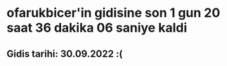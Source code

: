 # ofarukbicer'in gidisine son 1 gun 20 saat 36 dakika 06 saniye kaldi

## Gidis tarihi: 30.09.2022 :(